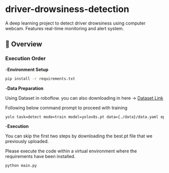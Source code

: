 # driver-drowsiness-detection
A deep learning project to detect driver drowsiness using computer webcam. Features real-time monitoring and alert system. 


## 📝 Overview
### Execution Order


-**Environment Setup**
```bash
pip install -r requirements.txt
```
-**Data Preparation** 

Using Dataset in roboflow. you can also downloading in here -> <a href="https://universe.roboflow.com/karthik-madhvan/drowsiness-detection-xsriz">Dataset Link</a>


Following below command prompt to proceed with training
```bash
yolo task=detect mode=train model=yolov8s.pt data={./data}/data.yaml epochs=100 imgsz=640
```

-**Execution**


You can skip the first two steps by downloading the best.pt file that we previously uploaded.


Please execute the code within a virtual environment where the requirements have been installed.
```bash
python main.py
```

